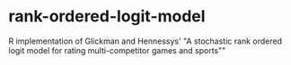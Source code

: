 # rank-ordered-logit-model
R implementation of Glickman and Hennessys' "A stochastic rank ordered logit model for rating multi-competitor games and sports""
